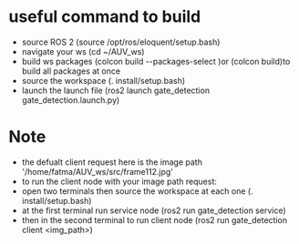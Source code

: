 # useful command to build 
- source ROS 2 (source /opt/ros/eloquent/setup.bash)
- navigate your ws (cd ~/AUV_ws)
- build ws packages (colcon build --packages-select <pkg-name>)or (colcon build)to build all packages at once
- source the workspace (. install/setup.bash)
- launch the launch file (ros2 launch gate_detection gate_detection.launch.py)
# Note
- the defualt client request here is the image path '/home/fatma/AUV_ws/src/frame112.jpg'
- to run the client node with your image path request:
- open two terminals then source the workspace at each one (. install/setup.bash)
- at the first terminal run service node (ros2 run gate_detection service)
- then in the second terminal to run client node (ros2 run gate_detection client <img_path>)
